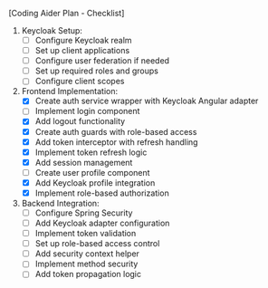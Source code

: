 [Coding Aider Plan - Checklist]

1. Keycloak Setup:
    - [ ] Configure Keycloak realm
    - [ ] Set up client applications
    - [ ] Configure user federation if needed
    - [ ] Set up required roles and groups
    - [ ] Configure client scopes

2. Frontend Implementation:
    - [x] Create auth service wrapper with Keycloak Angular adapter
    - [ ] Implement login component
    - [x] Add logout functionality
    - [x] Create auth guards with role-based access
    - [x] Add token interceptor with refresh handling
    - [x] Implement token refresh logic
    - [x] Add session management
    - [ ] Create user profile component
    - [x] Add Keycloak profile integration
    - [x] Implement role-based authorization

3. Backend Integration:
    - [ ] Configure Spring Security
    - [ ] Add Keycloak adapter configuration
    - [ ] Implement token validation
    - [ ] Set up role-based access control
    - [ ] Add security context helper
    - [ ] Implement method security
    - [ ] Add token propagation logic
